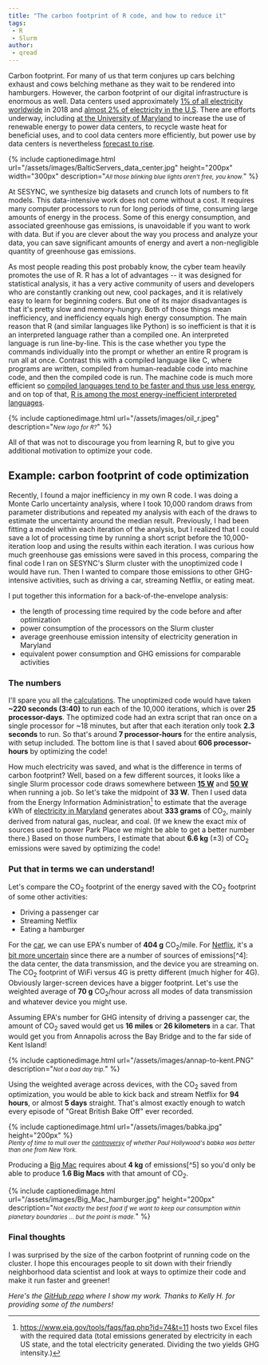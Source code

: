 ```yaml
---
title: "The carbon footprint of R code, and how to reduce it"
tags:
 - R
 - Slurm
author:
 - qread
---
```


Carbon footprint. For many of us that term conjures up cars belching exhaust and cows belching methane as they wait to be rendered into hamburgers. However, the carbon footprint of our digital infrastructure is enormous as well. Data centers used approximately [1% of all electricity worldwide][datacenterlink1] in 2018 and [almost 2% of electricity in the U.S][datacenterlink2]. There are efforts underway, including [at the University of Maryland][UMD audit] to increase the use of renewable energy to power data centers, to recycle waste heat for beneficial uses, and to cool data centers more efficiently, but power use by data centers is nevertheless [forecast to rise][nature news].

{% include captionedimage.html url="/assets/images/BalticServers_data_center.jpg" height="200px" width="300px" description="<small><i>All those blinking blue lights aren't free, you know.</i></small>" %}

At SESYNC, we synthesize big datasets and crunch lots of numbers to fit models. This data-intensive work does not come without a cost. It requires many computer processors to run for long periods of time, consuming large amounts of energy in the process. Some of this energy consumption, and associated greenhouse gas emissions, is unavoidable if you want to work with data. But if you are clever about the way you process and analyze your data, you can save significant amounts of energy and avert a non-negligible quantity of greenhouse gas emissions. 

As most people reading this post probably know, the cyber team heavily promotes the use of R. R has a lot of advantages -- it was designed for statistical analysis, it has a very active community of users and developers who are constantly cranking out new, cool packages, and it is relatively easy to learn for beginning coders. But one of its major disadvantages is that it's pretty slow and memory-hungry. Both of those things mean inefficiency, and inefficiency equals high energy consumption. The main reason that R (and similar languages like Python) is so inefficient is that it is an interpreted language rather than a compiled one. An interpreted language is run line-by-line. This is the case whether you type the commands individually into the prompt or whether an entire R program is run all at once. Contrast this with a compiled language like C, where programs are written, compiled from human-readable code into machine code, and then the compiled code is run. The machine code is much more efficient so [compiled languages tend to be faster and thus use less energy][comparison1], and on top of that, [R is among the most energy-inefficient interpreted languages][comparison2].

{% include captionedimage.html url="/assets/images/oil_r.jpeg" description="<small><i>New logo for R?</i></small>" %}

All of that was not to discourage you from learning R, but to give you additional motivation to optimize your code.

## Example: carbon footprint of code optimization

Recently, I found a major inefficiency in my own R code. I was doing a Monte Carlo uncertainty analysis, where I took 10,000 random draws from parameter distributions and repeated my analysis with each of the draws to estimate the uncertainty around the median result. Previously, I had been fitting a model within each iteration of the analysis, but I realized that I could save a lot of processing time by running a short script before the 10,000-iteration loop and using the results within each iteration. I was curious how much greenhouse gas emissions were saved in this process, comparing the final code I ran on SESYNC's Slurm cluster with the unoptimized code I would have run. Then I wanted to compare those emissions to other GHG-intensive activities, such as driving a car, streaming Netflix, or eating meat.

I put together this information for a back-of-the-envelope analysis:

- the length of processing time required by the code before and after optimization
- power consumption of the processors on the Slurm cluster
- average greenhouse emission intensity of electricity generation in Maryland
- equivalent power consumption and GHG emissions for comparable activities 

### The numbers

I'll spare you all the [calculations](/assets/files/energyfootprintslurm.pdf). The unoptimized code would have taken **~220 seconds (3:40)** to run each of the 10,000 iterations, which is over **25 processor-days**. The optimized code had an extra script that ran once on a single processor for ~18 minutes, but after that each iteration only took **2.3 seconds** to run. So that's around **7 processor-hours** for the entire analysis, with setup included. The bottom line is that I saved about **606 processor-hours** by optimizing the code!

How much electricity was saved, and what is the difference in terms of carbon footprint? Well, based on a few different sources, it looks like a single Slurm processor code draws somewhere between **[15 W]** and **[50 W]** when running a job. So let's take the midpoint of **33 W**. Then I used data from the Energy Information Administration[^1] to estimate that the average kWh of [electricity in Maryland] generates about **333 grams** of CO<sub>2</sub>, mainly derived from natural gas, nuclear, and coal. (If we knew the exact mix of sources used to power Park Place we might be able to get a better number there.) Based on those numbers, I estimate that about **6.6 kg** (&plusmn;3) of CO<sub>2</sub> emissions were saved by optimizing the code!

### Put that in terms we can understand!

Let's compare the CO<sub>2</sub> footprint of the energy saved with the CO<sub>2</sub> footprint of some other activities:

- Driving a passenger car
- Streaming Netflix
- Eating a hamburger

For the [car], we can use EPA's number of **404 g** CO<sub>2</sub>/mile. For [Netflix], it's a [bit more uncertain][Kamiya] since there are a number of sources of emissions[^4]: the data center, the data transmission, and the device you are streaming on. The CO<sub>2</sub> footprint of WiFi versus 4G is pretty different (much higher for 4G). Obviously larger-screen devices have a bigger footprint. Let's use the weighted average of **70 g** CO<sub>2</sub>/hour across all modes of data transmission and whatever device you might use.

Assuming EPA's number for GHG intensity of driving a passenger car, the amount of CO<sub>2</sub> saved would get us **16 miles** or **26 kilometers** in a car. That would get you from Annapolis across the Bay Bridge and to the far side of Kent Island!

{% include captionedimage.html url="/assets/images/annap-to-kent.PNG" description="<small><i>Not a bad day trip.</i></small>" %}

Using the weighted average across devices, with the CO<sub>2</sub> saved from optimization, you would be able to kick back and stream Netflix for **94 hours**, or almost **5 days** straight. That's almost exactly enough to watch every episode of "Great British Bake Off" ever recorded.

{% include captionedimage.html url="/assets/images/babka.jpg" height="200px" %}  
<small><i>Plenty of time to mull over the <a href="https://news.yahoo.com/yorkers-furious-great-british-baking-130044035.html">controversy</a> of whether Paul Hollywood's babka was better than one from New York.</i></small>

Producing a [Big Mac] requires about **4 kg** of emissions[^5] so you'd only be able to produce **1.6 Big Macs** with that amount of CO<sub>2</sub>.

{% include captionedimage.html url="/assets/images/Big_Mac_hamburger.jpg" height="200px" description="<small><i>Not exactly the best food if we want to keep our consumption within planetary boundaries ... but the point is made.</i></small>" %}

### Final thoughts

I was surprised by the size of the carbon footprint of running code on the cluster. I hope this encourages people to sit down with their friendly neighborhood data scientist and look at ways to optimize their code and make it run faster and greener!

*Here's the [GitHub repo](https://github.com/qdread/energyfootprintslurm) where I show my work. Thanks to Kelly H. for providing some of the numbers!*


[^1]: https://www.eia.gov/tools/faqs/faq.php?id=74&t=11 hosts two Excel files with the required data (total emissions generated by electricity in each US state, and the total electricity generated. Dividing the two yields GHG intensity.)  

[UMD audit]: https://ieeexplore.ieee.org/document/8757266
[nature news]: https://www.nature.com/articles/d41586-018-06610-y
[datacenterlink1]: https://doi.org/10.1126/science.aba3758 
[datacenterlink2]: https://datacenters.lbl.gov/sites/default/files/EnergyUsageWebinar12062016.pdf
[comparison1]: https://thenewstack.io/which-programming-languages-use-the-least-electricity/
[comparison2]: https://stefanos1316.github.io/my_curriculum_vitae/GKS17.pdf
[electricity in Maryland]: https://www.eia.gov/state/?sid=MD#tabs-4
[15 W]: https://doi.org/10.1145/2208828.2208840
[50 W]: https://doi.org/10.1016/j.future.2013.07.012  
[car]: https://www.epa.gov/greenvehicles/greenhouse-gas-emissions-typical-passenger-vehicle  
[Netflix]: https://www.iea.org/commentaries/the-carbon-footprint-of-streaming-video-fact-checking-the-headlines  
[Kamiya]: https://www.carbonbrief.org/factcheck-what-is-the-carbon-footprint-of-streaming-video-on-netflix?
[Big Mac]: https://www.sixdegreesnews.org/archives/10261/the-carbon-footprint-of-a-cheeseburger  

